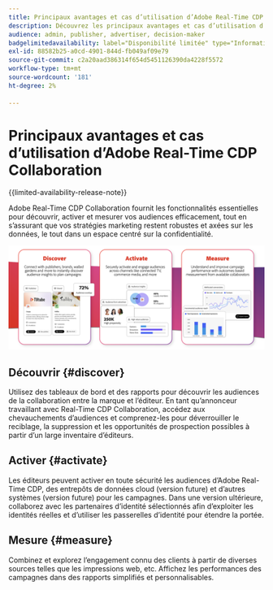 ```yaml
---
title: Principaux avantages et cas d’utilisation d’Adobe Real-Time CDP Collaboration
description: Découvrez les principaux avantages et cas d’utilisation d’Adobe Real-Time CDP Collaboration
audience: admin, publisher, advertiser, decision-maker
badgelimitedavailability: label="Disponibilité limitée" type="Informative" url="https://helpx.adobe.com/legal/product-descriptions/real-time-customer-data-platform-collaboration.html newtab=true"
exl-id: 88582b25-a0cd-4901-844d-fb049af09e79
source-git-commit: c2a20aad386314f654d5451126390da4228f5572
workflow-type: tm+mt
source-wordcount: '181'
ht-degree: 2%

---
```


# Principaux avantages et cas d’utilisation d’Adobe Real-Time CDP Collaboration

{{limited-availability-release-note}}

Adobe Real-Time CDP Collaboration fournit les fonctionnalités essentielles pour découvrir, activer et mesurer vos audiences efficacement, tout en s’assurant que vos stratégies marketing restent robustes et axées sur les données, le tout dans un espace centré sur la confidentialité.

![Avantages et cas pratiques de Real-Time CDP Collaboration](/help/assets/benefits-use-cases/discover-activate-measure.png)

## Découvrir {#discover}

Utilisez des tableaux de bord et des rapports pour découvrir les audiences de la collaboration entre la marque et l’éditeur.
En tant qu’annonceur travaillant avec Real-Time CDP Collaboration, accédez aux chevauchements d’audiences et comprenez-les pour déverrouiller le reciblage, la suppression et les opportunités de prospection possibles à partir d’un large inventaire d’éditeurs.

## Activer {#activate}

Les éditeurs peuvent activer en toute sécurité les audiences d’Adobe Real-Time CDP, des entrepôts de données cloud (version future) et d’autres systèmes (version future) pour les campagnes.
Dans une version ultérieure, collaborez avec les partenaires d’identité sélectionnés afin d’exploiter les identités réelles et d’utiliser les passerelles d’identité pour étendre la portée.

## Mesure {#measure}

Combinez et explorez l’engagement connu des clients à partir de diverses sources telles que les impressions web, etc.
Affichez les performances des campagnes dans des rapports simplifiés et personnalisables.
